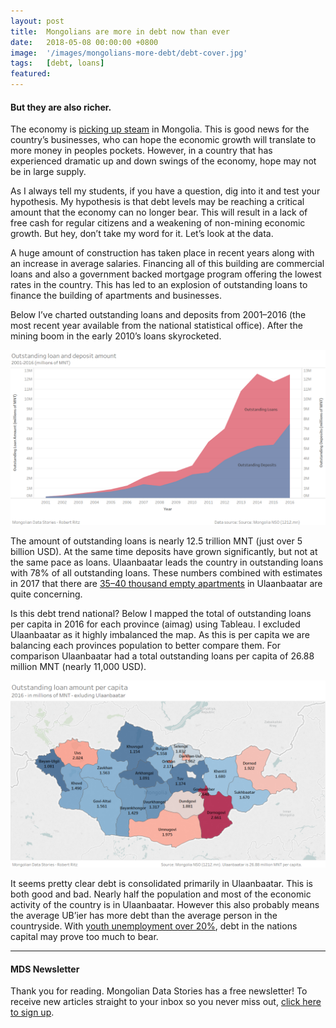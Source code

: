 ```yaml
---
layout: post
title:  Mongolians are more in debt now than ever
date:   2018-05-08 00:00:00 +0800
image:  '/images/mongolians-more-debt/debt-cover.jpg'
tags:   [debt, loans]
featured: 
---
```


#### But they are also richer.

The economy is [picking up steam](https://www.bloomberg.com/news/articles/2018-05-02/mongolia-s-swing-from-bust-to-boom-raises-question-can-it-last) in Mongolia. This is good news for the country’s businesses, who can hope the economic growth will translate to more money in peoples pockets. However, in a country that has experienced dramatic up and down swings of the economy, hope may not be in large supply.

As I always tell my students, if you have a question, dig into it and test your hypothesis. My hypothesis is that debt levels may be reaching a critical amount that the economy can no longer bear. This will result in a lack of free cash for regular citizens and a weakening of non-mining economic growth. But hey, don’t take my word for it. Let’s look at the data.

A huge amount of construction has taken place in recent years along with an increase in average salaries. Financing all of this building are commercial loans and also a government backed mortgage program offering the lowest rates in the country. This has led to an explosion of outstanding loans to finance the building of apartments and businesses.

Below I’ve charted outstanding loans and deposits from 2001–2016 (the most recent year available from the national statistical office). After the mining boom in the early 2010’s loans skyrocketed.

![](/images/mongolians-more-debt/debt-chart.png)

The amount of outstanding loans is nearly 12.5 trillion MNT (just over 5 billion USD). At the same time deposits have grown significantly, but not at the same pace as loans. Ulaanbaatar leads the country in outstanding loans with 78% of all outstanding loans. These numbers combined with estimates in 2017 that there are [35–40 thousand empty apartments](http://theubpost.mn/2017/02/19/free-up-prices-and-dismantle-monopolies/) in Ulaanbaatar are quite concerning.

Is this debt trend national? Below I mapped the total of outstanding loans per capita in 2016 for each province (aimag) using Tableau. I excluded Ulaanbaatar as it highly imbalanced the map. As this is per capita we are balancing each provinces population to better compare them. For comparison Ulaanbaatar had a total outstanding loans per capita of 26.88 million MNT (nearly 11,000 USD).

![](/images/mongolians-more-debt/debt-map.png)

It seems pretty clear debt is consolidated primarily in Ulaanbaatar. This is both good and bad. Nearly half the population and most of the economic activity of the country is in Ulaanbaatar. However this also probably means the average UB’ier has more debt than the average person in the countryside. With [youth unemployment over 20%](https://medium.com/mongolian-data-stories/unemployment-in-mongolia-infographic-4595aab9bb85), debt in the nations capital may prove too much to bear.

***
#### MDS Newsletter
Thank you for reading. Mongolian Data Stories has a free newsletter! To receive new articles straight to your inbox so you never miss out, [click here to sign up](https://www.getrevue.co/profile/mongoliandatastories). 